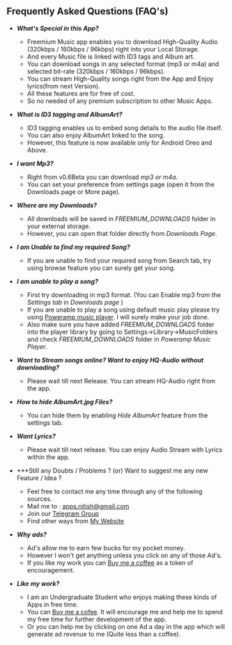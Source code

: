 ## Frequently Asked Questions (FAQ's)
* ***What's Special in this App?***
    * Freemium Music app enables you to download High-Quality Audio (320kbps / 160kbps / 96kbps) right into your Local Storage.
    * And every Music file is linked with ID3 tags and Album art.
    * You can download songs in any selected format (mp3 or m4a) and selected bit-rate (320kbps / 160kbps / 96kbps).
    * You can stream High-Quality songs right from the App and Enjoy lyrics(from next Version).
    * All these features are for free of cost.
    * So no needed of any premium subscription to other Music Apps.

* ***What is ID3 tagging and AlbumArt?***
    * ID3 tagging enables us to embed song details to the audio file itself.
    * You can also enjoy AlbumArt linked to the song.
    * However, this feature is now available only for Android Oreo and Above.

* ***I want Mp3?***
    * Right from v0.6Beta you can download *mp3 or m4a*.
    * You can set your preference from settings page (open it from the Downloads page or More page).

* ***Where are my Downloads?***
    * All downloads will be saved in *FREEMIUM_DOWNLOADS* folder in your external storage.
    * However, you can open that folder directly from *Downloads Page*.
    
* ***I am Unable to find my required Song?***
    * If you are unable to find your required song from Search tab, try using browse feature you can surely get your song.
    
* ***I am unable to play a song?***
    * First try downloading in mp3 format. (You can Enable mp3 from the *Settings tab* in *Downloads page* )
    * If you are unable to play a song using default music play please try using [Poweramp music player](https://play.google.com/store/apps/details?id=com.maxmpz.audioplayer). I will surely make your job done.
    * Also make sure you have added *FREEMIUM_DOWNLOADS* folder into the player library by going to  Settings->Library->MusicFolders and check *FREEMIUM_DOWNLOADS* folder in *Poweramp Music Player*.
    
* ***Want to Stream songs online? Want to enjoy HQ-Audio without downloading?***
    * Please wait till next Release. You can stream HQ-Audio right from the app.

* ***How to hide AlbumArt.jpg Files?***
    * You can hide them by enabling *Hide AlbumArt* feature from the settings tab.

* ***Want Lyrics?***
    * Please wait till next release. You can enjoy Audio Stream with Lyrics within the app.

* ***Still any Doubts / Problems ? (or) Want to suggest me any new Feature / Idea ?
     * Feel free to contact me any time through any of the following sources.
     * Mail me to : apps.nitish@gmail.com
     * Join our [Telegram Group](https://t.me/joinchat/HH4B2xFVtt6_2hbJl_qKQA)
     * Find other ways from [My Website](https://nitishgadangi.github.io/)

* ***Why ads?***
   * Ad's allow me to earn few bucks for my pocket money.
   * However I won't get anything unless you click on any of those Ad's.
   * If you like my work you can [Buy me a coffee]() as a token of encouragement.
    
* ***Like my work?***
   * I am an Undergraduate Student who enjoys making these kinds of Apps in free time.
   * You can [Buy me a cofee](). It will encourage me and help me to spend my free time for further development of the app.
   * Or you can help me by clicking on one Ad a day in the app which will generate ad revenue to me (Quite less than a coffee).
